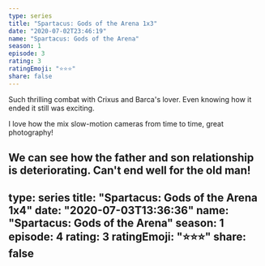 ```yaml
---
type: series
title: "Spartacus: Gods of the Arena 1x3"
date: "2020-07-02T23:46:19"
name: "Spartacus: Gods of the Arena"
season: 1
episode: 3
rating: 3
ratingEmoji: "⭐️⭐️⭐️"
share: false
---
```


Such thrilling combat with Crixus and Barca's lover. Even knowing how it ended it still was exciting.

I love how the mix slow-motion cameras from time to time, great photography!

We can see how the father and son relationship is deteriorating. Can't end well for the old man!
---
type: series
title: "Spartacus: Gods of the Arena 1x4"
date: "2020-07-03T13:36:36"
name: "Spartacus: Gods of the Arena"
season: 1
episode: 4
rating: 3
ratingEmoji: "⭐️⭐️⭐️"
share: false
---
